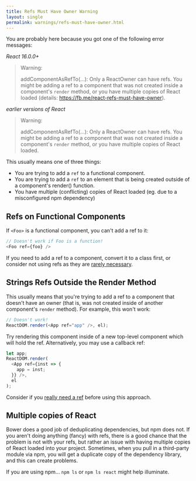 ```yaml
---
title: Refs Must Have Owner Warning
layout: single
permalink: warnings/refs-must-have-owner.html
---
```


You are probably here because you got one of the following error messages:

*React 16.0.0+*
> Warning:
>
> addComponentAsRefTo(...): Only a ReactOwner can have refs. You might be adding a ref to a component that was not created inside a component's `render` method, or you have multiple copies of React loaded (details: https://fb.me/react-refs-must-have-owner).

*earlier versions of React*
> Warning:
>
> addComponentAsRefTo(...): Only a ReactOwner can have refs. You might be adding a ref to a component that was not created inside a component's `render` method, or you have multiple copies of React loaded.

This usually means one of three things:

- You are trying to add a `ref` to a functional component.
- You are trying to add a `ref` to an element that is being created outside of a component's render() function.
- You have multiple (conflicting) copies of React loaded (eg. due to a misconfigured npm dependency)

## Refs on Functional Components

If `<Foo>` is a functional component, you can't add a ref to it:

```js
// Doesn't work if Foo is a function!
<Foo ref={foo} />
```

If you need to add a ref to a component, convert it to a class first, or consider not using refs as they are [rarely necessary](/docs/refs-and-the-dom.html#when-to-use-refs).

## Strings Refs Outside the Render Method

This usually means that you're trying to add a ref to a component that doesn't have an owner (that is, was not created inside of another component's `render` method). For example, this won't work:

```js
// Doesn't work!
ReactDOM.render(<App ref="app" />, el);
```

Try rendering this component inside of a new top-level component which will hold the ref. Alternatively, you may use a callback ref:

```js
let app;
ReactDOM.render(
  <App ref={inst => {
    app = inst;
  }} />,
  el
);
```

Consider if you [really need a ref](/docs/refs-and-the-dom.html#when-to-use-refs) before using this approach.

## Multiple copies of React

Bower does a good job of deduplicating dependencies, but npm does not. If you aren't doing anything (fancy) with refs, there is a good chance that the problem is not with your refs, but rather an issue with having multiple copies of React loaded into your project. Sometimes, when you pull in a third-party module via npm, you will get a duplicate copy of the dependency library, and this can create problems.

If you are using npm... `npm ls` or `npm ls react` might help illuminate.
